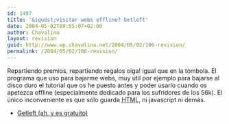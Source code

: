```yaml
---
id: 1497
title: '&iquest;visitar webs offline? Getleft'
date: 2004-05-02T09:55:07+02:00
author: Chavalina
layout: revision
guid: http://www.wp.chavalina.net/2004/05/02/106-revision/
permalink: /2004/05/02/106-revision/
---
```

Repartiendo premios, repartiendo regalos oiga! igual que en la tómbola. El programa que uso para bajarme webs, muy &uacute;til por ejemplo para bajarse al disco duro el tutorial que os he puesto antes y poder usarlo cuando os apetezca offline (especialmente dedicado para los sufridores de los 56k). El &uacute;nico inconveniente es que sólo guarda <acronym title="HyperText Markup Language">HTML</acronym>, ni javascript ni demás. 

  * <a href="http://personal.iddeo.es/andresgarci/getleft/english/download.html" target="_blank">Getleft (ah, y es gratuito)</a>